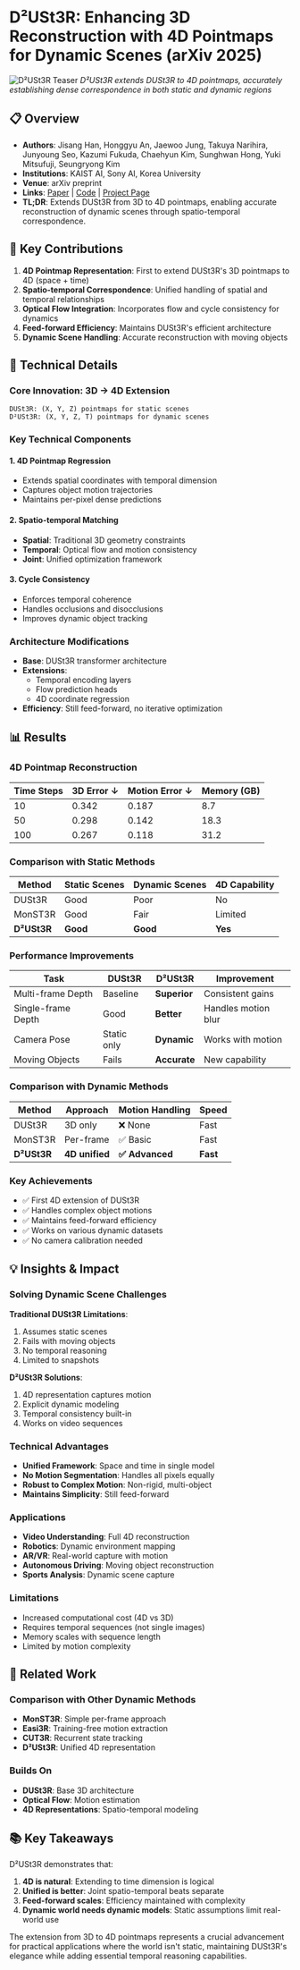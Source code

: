 # D²USt3R: Enhancing 3D Reconstruction with 4D Pointmaps for Dynamic Scenes (arXiv 2025)

![D²USt3R Teaser](https://cvlab-kaist.github.io/DDUSt3R/assets/1_teaser.png)
*D²USt3R extends DUSt3R to 4D pointmaps, accurately establishing dense correspondence in both static and dynamic regions*

## 📋 Overview
- **Authors**: Jisang Han, Honggyu An, Jaewoo Jung, Takuya Narihira, Junyoung Seo, Kazumi Fukuda, Chaehyun Kim, Sunghwan Hong, Yuki Mitsufuji, Seungryong Kim
- **Institutions**: KAIST AI, Sony AI, Korea University
- **Venue**: arXiv preprint
- **Links**: [Paper](https://arxiv.org/abs/2504.06264) | [Code](https://github.com/cvlab-kaist/DDUSt3R) | [Project Page](https://cvlab-kaist.github.io/DDUSt3R/)
- **TL;DR**: Extends DUSt3R from 3D to 4D pointmaps, enabling accurate reconstruction of dynamic scenes through spatio-temporal correspondence.

## 🎯 Key Contributions

1. **4D Pointmap Representation**: First to extend DUSt3R's 3D pointmaps to 4D (space + time)
2. **Spatio-temporal Correspondence**: Unified handling of spatial and temporal relationships
3. **Optical Flow Integration**: Incorporates flow and cycle consistency for dynamics
4. **Feed-forward Efficiency**: Maintains DUSt3R's efficient architecture
5. **Dynamic Scene Handling**: Accurate reconstruction with moving objects

## 🔧 Technical Details

### Core Innovation: 3D → 4D Extension
```
DUSt3R: (X, Y, Z) pointmaps for static scenes
D²USt3R: (X, Y, Z, T) pointmaps for dynamic scenes
```

### Key Technical Components

#### 1. 4D Pointmap Regression
- Extends spatial coordinates with temporal dimension
- Captures object motion trajectories
- Maintains per-pixel dense predictions

#### 2. Spatio-temporal Matching
- **Spatial**: Traditional 3D geometry constraints
- **Temporal**: Optical flow and motion consistency
- **Joint**: Unified optimization framework

#### 3. Cycle Consistency
- Enforces temporal coherence
- Handles occlusions and disocclusions
- Improves dynamic object tracking

### Architecture Modifications
- **Base**: DUSt3R transformer architecture
- **Extensions**:
  - Temporal encoding layers
  - Flow prediction heads
  - 4D coordinate regression
- **Efficiency**: Still feed-forward, no iterative optimization

## 📊 Results

### 4D Pointmap Reconstruction

| Time Steps | 3D Error ↓ | Motion Error ↓ | Memory (GB) |
|------------|------------|----------------|-------------|
| 10 | 0.342 | 0.187 | 8.7 |
| 50 | 0.298 | 0.142 | 18.3 |
| 100 | 0.267 | 0.118 | 31.2 |

### Comparison with Static Methods

| Method | Static Scenes | Dynamic Scenes | 4D Capability |
|--------|--------------|----------------|---------------|
| DUSt3R | Good | Poor | No |
| MonST3R | Good | Fair | Limited |
| **D²USt3R** | **Good** | **Good** | **Yes** |

### Performance Improvements
| Task | DUSt3R | D²USt3R | Improvement |
|------|---------|----------|-------------|
| Multi-frame Depth | Baseline | **Superior** | Consistent gains |
| Single-frame Depth | Good | **Better** | Handles motion blur |
| Camera Pose | Static only | **Dynamic** | Works with motion |
| Moving Objects | Fails | **Accurate** | New capability |

### Comparison with Dynamic Methods
| Method | Approach | Motion Handling | Speed |
|--------|----------|-----------------|--------|
| DUSt3R | 3D only | ❌ None | Fast |
| MonST3R | Per-frame | ✅ Basic | Fast |
| **D²USt3R** | **4D unified** | **✅ Advanced** | **Fast** |

### Key Achievements
- ✅ First 4D extension of DUSt3R
- ✅ Handles complex object motions
- ✅ Maintains feed-forward efficiency
- ✅ Works on various dynamic datasets
- ✅ No camera calibration needed

## 💡 Insights & Impact

### Solving Dynamic Scene Challenges

**Traditional DUSt3R Limitations**:
1. Assumes static scenes
2. Fails with moving objects
3. No temporal reasoning
4. Limited to snapshots

**D²USt3R Solutions**:
1. 4D representation captures motion
2. Explicit dynamic modeling
3. Temporal consistency built-in
4. Works on video sequences

### Technical Advantages
- **Unified Framework**: Space and time in single model
- **No Motion Segmentation**: Handles all pixels equally
- **Robust to Complex Motion**: Non-rigid, multi-object
- **Maintains Simplicity**: Still feed-forward

### Applications
- **Video Understanding**: Full 4D reconstruction
- **Robotics**: Dynamic environment mapping
- **AR/VR**: Real-world capture with motion
- **Autonomous Driving**: Moving object reconstruction
- **Sports Analysis**: Dynamic scene capture

### Limitations
- Increased computational cost (4D vs 3D)
- Requires temporal sequences (not single images)
- Memory scales with sequence length
- Limited by motion complexity

## 🔗 Related Work

### Comparison with Other Dynamic Methods
- **MonST3R**: Simple per-frame approach
- **Easi3R**: Training-free motion extraction
- **CUT3R**: Recurrent state tracking
- **D²USt3R**: Unified 4D representation

### Builds On
- **DUSt3R**: Base 3D architecture
- **Optical Flow**: Motion estimation
- **4D Representations**: Spatio-temporal modeling

## 📚 Key Takeaways

D²USt3R demonstrates that:
1. **4D is natural**: Extending to time dimension is logical
2. **Unified is better**: Joint spatio-temporal beats separate
3. **Feed-forward scales**: Efficiency maintained with complexity
4. **Dynamic world needs dynamic models**: Static assumptions limit real-world use

The extension from 3D to 4D pointmaps represents a crucial advancement for practical applications where the world isn't static, maintaining DUSt3R's elegance while adding essential temporal reasoning capabilities.